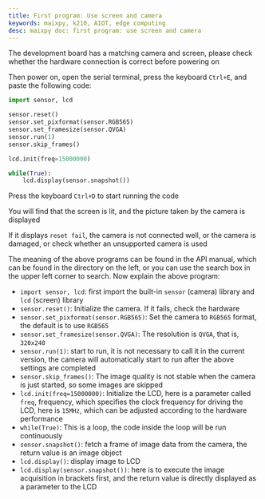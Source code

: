 ```yaml
---
title: First program: Use screen and camera
keywords: maixpy, k210, AIOT, edge computing
desc: maixpy ​​doc: first program: use screen and camera
---
```



The development board has a matching camera and screen, please check whether the hardware connection is correct before powering on

Then power on, open the serial terminal, press the keyboard `Ctrl+E`, and paste the following code:
```python
import sensor, lcd

sensor.reset()
sensor.set_pixformat(sensor.RGB565)
sensor.set_framesize(sensor.QVGA)
sensor.run(1)
sensor.skip_frames()

lcd.init(freq=15000000)

while(True):
    lcd.display(sensor.snapshot())

```
Press the keyboard `Ctrl+D` to start running the code

You will find that the screen is lit, and the picture taken by the camera is displayed

If it displays `reset fail`, the camera is not connected well, or the camera is damaged, or check whether an unsupported camera is used

The meaning of the above programs can be found in the API manual, which can be found in the directory on the left, or you can use the search box in the upper left corner to search.
Now explain the above program:
* `import sensor, lcd`: first import the built-in `sensor` (camera) library and `lcd` (screen) library
* `sensor.reset()`: Initialize the camera. If it fails, check the hardware
* `sensor.set_pixformat(sensor.RGB565)`: Set the camera to `RGB565` format, the default is to use `RGB565`
* `sensor.set_framesize(sensor.QVGA)`: The resolution is `QVGA`, that is, `320x240`
* `sensor.run(1)`: start to run, it is not necessary to call it in the current version, the camera will automatically start to run after the above settings are completed
* `sensor.skip_frames()`: The image quality is not stable when the camera is just started, so some images are skipped
* `lcd.init(freq=15000000)`: Initialize the LCD, here is a parameter called `freq`, frequency, which specifies the clock frequency for driving the LCD, here is `15MHz`, which can be adjusted according to the hardware performance
* `while(True)`: This is a loop, the code inside the loop will be run continuously
* `sensor.snapshot()`: fetch a frame of image data from the camera, the return value is an image object
* `lcd.display()`: display image to LCD
* `lcd.display(sensor.snapshot())`: here is to execute the image acquisition in brackets first, and the return value is directly displayed as a parameter to the LCD
